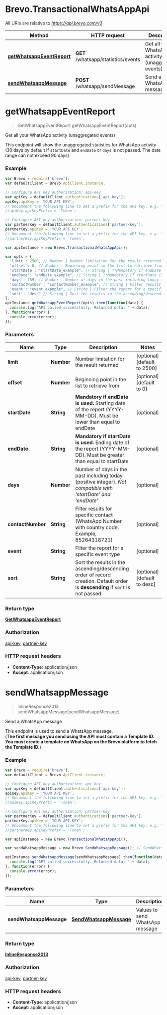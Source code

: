 # Brevo.TransactionalWhatsAppApi

All URIs are relative to *https://api.brevo.com/v3*

Method | HTTP request | Description
------------- | ------------- | -------------
[**getWhatsappEventReport**](TransactionalWhatsAppApi.md#getWhatsappEventReport) | **GET** /whatsapp/statistics/events | Get all your WhatsApp activity (unaggregated events)
[**sendWhatsappMessage**](TransactionalWhatsAppApi.md#sendWhatsappMessage) | **POST** /whatsapp/sendMessage | Send a WhatsApp message


<a name="getWhatsappEventReport"></a>
# **getWhatsappEventReport**
> GetWhatsappEventReport getWhatsappEventReport(opts)

Get all your WhatsApp activity (unaggregated events)

This endpoint will show the unaggregated statistics for WhatsApp activity (30 days by default if `startDate` and `endDate` or `days` is not passed. The date range can not exceed 90 days)

### Example
```javascript
var Brevo = require('brevo');
var defaultClient = Brevo.ApiClient.instance;

// Configure API key authorization: api-key
var apiKey = defaultClient.authentications['api-key'];
apiKey.apiKey = 'YOUR API KEY';
// Uncomment the following line to set a prefix for the API key, e.g. "Token" (defaults to null)
//apiKey.apiKeyPrefix = 'Token';

// Configure API key authorization: partner-key
var partnerKey = defaultClient.authentications['partner-key'];
partnerKey.apiKey = 'YOUR API KEY';
// Uncomment the following line to set a prefix for the API key, e.g. "Token" (defaults to null)
//partnerKey.apiKeyPrefix = 'Token';

var apiInstance = new Brevo.TransactionalWhatsAppApi();

var opts = { 
  'limit': 2500, // Number | Number limitation for the result returned
  'offset': 0, // Number | Beginning point in the list to retrieve from
  'startDate': "startDate_example", // String | **Mandatory if endDate is used.** Starting date of the report (YYYY-MM-DD). Must be lower than equal to endDate 
  'endDate': "endDate_example", // String | **Mandatory if startDate is used.** Ending date of the report (YYYY-MM-DD). Must be greater than equal to startDate 
  'days': 789, // Number | Number of days in the past including today (positive integer). _Not compatible with 'startDate' and 'endDate'_ 
  'contactNumber': "contactNumber_example", // String | Filter results for specific contact (WhatsApp Number with country code. Example, 85264318721)
  'event': "event_example", // String | Filter the report for a specific event type
  'sort': "desc" // String | Sort the results in the ascending/descending order of record creation. Default order is **descending** if `sort` is not passed
};
apiInstance.getWhatsappEventReport(opts).then(function(data) {
  console.log('API called successfully. Returned data: ' + data);
}, function(error) {
  console.error(error);
});

```

### Parameters

Name | Type | Description  | Notes
------------- | ------------- | ------------- | -------------
 **limit** | **Number**| Number limitation for the result returned | [optional] [default to 2500]
 **offset** | **Number**| Beginning point in the list to retrieve from | [optional] [default to 0]
 **startDate** | **String**| **Mandatory if endDate is used.** Starting date of the report (YYYY-MM-DD). Must be lower than equal to endDate  | [optional] 
 **endDate** | **String**| **Mandatory if startDate is used.** Ending date of the report (YYYY-MM-DD). Must be greater than equal to startDate  | [optional] 
 **days** | **Number**| Number of days in the past including today (positive integer). _Not compatible with 'startDate' and 'endDate'_  | [optional] 
 **contactNumber** | **String**| Filter results for specific contact (WhatsApp Number with country code. Example, 85264318721) | [optional] 
 **event** | **String**| Filter the report for a specific event type | [optional] 
 **sort** | **String**| Sort the results in the ascending/descending order of record creation. Default order is **descending** if `sort` is not passed | [optional] [default to desc]

### Return type

[**GetWhatsappEventReport**](GetWhatsappEventReport.md)

### Authorization

[api-key](../README.md#api-key), [partner-key](../README.md#partner-key)

### HTTP request headers

 - **Content-Type**: application/json
 - **Accept**: application/json

<a name="sendWhatsappMessage"></a>
# **sendWhatsappMessage**
> InlineResponse2013 sendWhatsappMessage(sendWhatsappMessage)

Send a WhatsApp message

This endpoint is used to send a WhatsApp message. <br/>(**The first message you send using the API must contain a Template ID. You must create a template on WhatsApp on the Brevo platform to fetch the Template ID.**)

### Example
```javascript
var Brevo = require('brevo');
var defaultClient = Brevo.ApiClient.instance;

// Configure API key authorization: api-key
var apiKey = defaultClient.authentications['api-key'];
apiKey.apiKey = 'YOUR API KEY';
// Uncomment the following line to set a prefix for the API key, e.g. "Token" (defaults to null)
//apiKey.apiKeyPrefix = 'Token';

// Configure API key authorization: partner-key
var partnerKey = defaultClient.authentications['partner-key'];
partnerKey.apiKey = 'YOUR API KEY';
// Uncomment the following line to set a prefix for the API key, e.g. "Token" (defaults to null)
//partnerKey.apiKeyPrefix = 'Token';

var apiInstance = new Brevo.TransactionalWhatsAppApi();

var sendWhatsappMessage = new Brevo.SendWhatsappMessage(); // SendWhatsappMessage | Values to send WhatsApp message

apiInstance.sendWhatsappMessage(sendWhatsappMessage).then(function(data) {
  console.log('API called successfully. Returned data: ' + data);
}, function(error) {
  console.error(error);
});

```

### Parameters

Name | Type | Description  | Notes
------------- | ------------- | ------------- | -------------
 **sendWhatsappMessage** | [**SendWhatsappMessage**](SendWhatsappMessage.md)| Values to send WhatsApp message | 

### Return type

[**InlineResponse2013**](InlineResponse2013.md)

### Authorization

[api-key](../README.md#api-key), [partner-key](../README.md#partner-key)

### HTTP request headers

 - **Content-Type**: application/json
 - **Accept**: application/json

